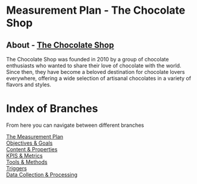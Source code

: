 # Measurement Plan - The Chocolate Shop


## About -  [The Chocolate Shop](https://the-chocolate-shop-demo.netlify.app/)

The Chocolate Shop was founded in 2010 by a group of chocolate enthusiasts who wanted to share their love of chocolate with the world. Since then, they have become a beloved destination for chocolate lovers everywhere, offering a wide selection of artisanal chocolates in a variety of flavors and styles.

# Index of Branches 

From here you can navigate between different branches

[The Measurement Plan](https://github.com/dipalit/The-Chocolate-Shop/tree/Overview---Measurement-Plan)  
[Objectives & Goals](https://github.com/The-Chocolate-Shop/dipalit/tree/Objectives-%26-Goals)  
[Content & Properties ](https://github.com/dipalit/The-Chocolate-Shop/tree/Content-%26-Properties)  
[KPIS & Metrics](https://github.com/dipalit/The-Chocolate-Shop/tree/KPIs-%26-Metrics)  
[Tools & Methods](https://github.com/dipalit/The-Chocolate-Shop/tree/Tools-%26-Methods)  
[Triggers](https://github.com/dipalit/The-Chocolate-Shop/tree/Triggers)  
[Data Collection & Processing](https://github.com/dipalit/The-Chocolate-Shop/tree/Data-Collection-%26-Processing)  



